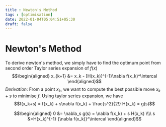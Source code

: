 ```yaml
---
title : Newton's Method
tags : [optimisation]
date: 2022-01-04T05:04:51+05:30
draft: false
---
```

# Newton's Method

To derive newton's method, we simply have to find the optimum point from second order Taylor series expansion of $f(x)$ 
$$\begin{aligned}
    x_{k+1} &= x_k - [H(x_k)]^{-1}\nabla f(x_k)^\intercal
\end{aligned}$$
*Derivation*: From a point $x_k$, we want to compute the best possible move $x_k+s$ to minimise $f$. Using taylor series expansion, we have
$$f(x_k+s) = f(x_k) + s\nabla f(x_k) + \frac{s^2}{2!} H(x_k) = g(s)$$

$$\begin{aligned}
0 &= \nabla_s g(s) = \nabla f(x_k) + s H(x_k)
\\\\
s &=H(x_k)^{-1} {\nabla f(x_k)}^\intercal
\end{aligned}$$


    